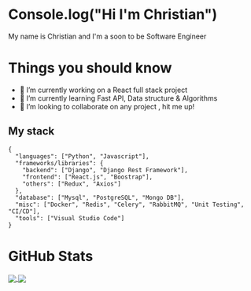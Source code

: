 # Console.log("Hi I'm Christian")

My name is Christian and I'm a soon to be Software Engineer

# Things you should know

- 🔭 I’m currently working on a React full stack project 
- 🌱 I’m currently learning Fast API, Data structure & Algorithms
- 👯 I’m looking to collaborate on any project , hit me up!

## My stack 

```
{
  "languages": ["Python", "Javascript"],
  "frameworks/libraries": {
    "backend": ["Django", "Django Rest Framework"],
    "frontend": ["React.js", "Boostrap"],
    "others": ["Redux", "Axios"]
  },
  "database": ["Mysql", "PostgreSQL", "Mongo DB"],
  "misc": ["Docker", "Redis", "Celery", "RabbitMQ", "Unit Testing", "CI/CD"],
  "tools": ["Visual Studio Code"]
}
``` 

#  GitHub Stats

<a href="https://github.com/Chris5613/github-readme-stats">
  <img align="center" src="https://github-readme-stats.vercel.app/api/top-langs/?username=Chris5613&theme=dark#gh-dark-mode-only" />
</a>
<a href="https://github.com/Chris5613/github-readme-stats">
  <img align="center" src="https://github-readme-stats.vercel.app/api?username=Chris5613&show_icons=true&theme=dark#gh-dark-mode-only" />
</a>
